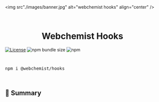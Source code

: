 <img src"./images/banner.jpg" alt="webchemist hooks" align="center" />

<br />
<div align="center">
  <h1>Webchemist Hooks</h1>
</div>

<!-- Badges -->

[![License](https://badgen.net/badge/License/MIT/blue)](https://github.com/WebchemistCorp/hooks/LICENSE)
![npm bundle size](https://img.shields.io/bundlephobia/minzip/@webchemist/hooks)
![npm](https://img.shields.io/npm/v/@webchemist/hooks)

<!-- ALL-CONTRIBUTORS-BADGE:START - Do not remove or modify this section -->
<!-- ALL-CONTRIBUTORS-BADGE:END -->

<br />
<pre>npm i @webchemist/hooks</pre>
<br />

## 📖 Summary

<!-- HOOKS:START -->

<!-- HOOKS:END -->
